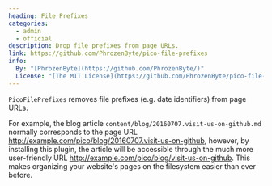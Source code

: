 ```yaml
---
heading: File Prefixes
categories:
  - admin
  - official
description: Drop file prefixes from page URLs.
link: https://github.com/PhrozenByte/pico-file-prefixes
info:
  By: "[PhrozenByte](https://github.com/PhrozenByte/)"
  License: "[The MIT License](https://github.com/PhrozenByte/pico-file-prefixes/blob/master/LICENSE)"
---
```


`PicoFilePrefixes` removes file prefixes (e.g. date identifiers) from page URLs.

For example, the blog article `content/blog/20160707.visit-us-on-github.md` normally corresponds to the page URL <http://example.com/pico/blog/20160707.visit-us-on-github>, however, by installing this plugin, the article will be accessible through the much more user-friendly URL <http://example.com/pico/blog/visit-us-on-github>. This makes organizing your website's pages on the filesystem easier than ever before.
